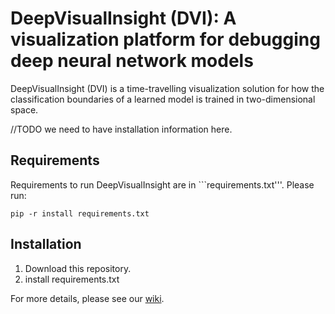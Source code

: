 # DeepVisualInsight (DVI): A visualization platform for debugging deep neural network models
DeepVisualInsight (DVI) is a time-travelling visualization solution for how the classification boundaries of a learned model is trained in two-dimensional space.  

//TODO we need to have installation information here.  
## Requirements
Requirements to run DeepVisualInsight are in ```requirements.txt'''. Please run:
```
pip -r install requirements.txt
```
## Installation
1. Download this repository.
2. install requirements.txt

For more details, please see our [wiki](https://github.com/xianglinyang/DeepVisualInsight/wiki).

